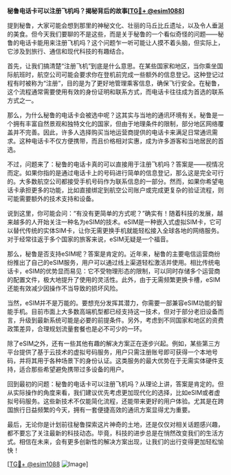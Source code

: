 **秘鲁电话卡可以注册飞机吗？揭秘背后的故事[[TG💪+ @esim1088](https://t.me/s/esim1088)]**

提到秘鲁，大家可能会想到那里的神秘文化、壮丽的马丘比丘遗址，以及令人垂涎的美食。但今天我们要聊的不是这些，而是关于秘鲁的一个看似奇怪的问题——秘鲁的电话卡能用来注册飞机吗？这个问题乍一听可能让人摸不着头脑，但实际上，它涉及到旅行、通信和现代科技的有趣结合。

首先，让我们搞清楚“注册飞机”到底是什么意思。在某些国家和地区，当你乘坐国际航班时，航空公司可能会要求你在登机前完成一些额外的信息登记。这种登记过程有时被称为“注册”，目的是为了更好地管理乘客信息，确保飞行安全。在秘鲁，这个流程通常需要使用有效的身份证明和联系方式，而电话卡往往成为首选的联系方式之一。

那么，为什么秘鲁的电话卡会被选中呢？这其实与当地的通讯环境有关。秘鲁是一个拥有丰富自然景观和独特文化的国家，但由于地理条件的限制，部分地区网络覆盖并不完善。因此，许多人选择购买当地运营商提供的电话卡来满足日常通讯需求。这种电话卡不仅方便携带，而且价格相对实惠，成为许多游客和当地居民的首选。

不过，问题来了：秘鲁的电话卡真的可以直接用于注册飞机吗？答案是——视情况而定。如果你指的是通过电话卡上的号码进行简单的信息登记，那么这是完全可行的。大多数航空公司都接受手机号码作为联系信息的一部分。然而，如果你希望电话卡承担更多的功能，比如直接绑定到航空公司账户或完成更复杂的验证流程，则可能需要额外的技术支持和设备。

说到这里，你可能会问：“有没有更简单的方式呢？”确实有！随着科技的发展，越来越多的人开始关注一种名为eSIM的技术。eSIM是一种嵌入式虚拟SIM卡，它可以替代传统的实体SIM卡，让你无需更换手机就能轻松接入全球各地的网络服务。对于经常往返于多个国家的旅客来说，eSIM无疑是一个福音。

那么，秘鲁是否支持eSIM呢？答案是肯定的。近年来，秘鲁的主要电信运营商纷纷推出了自己的eSIM服务，用户可以通过线上渠道轻松激活并使用。相比传统电话卡，eSIM的优势显而易见：它不受物理形态的限制，可以同时存储多个运营商的配置文件，极大地提升了使用的灵活性。此外，由于无需频繁更换卡槽，eSIM还能有效减少因操作不当导致的损坏风险。

当然，eSIM并不是万能的。要想充分发挥其潜力，你需要一部兼容eSIM功能的智能手机。目前市面上大多数高端机型都已经支持这一技术，但对于部分老旧设备而言，升级到最新系统可能是必要的前提条件。另外，考虑到不同国家和地区的资费政策差异，合理规划流量套餐也是必不可少的一环。

除了eSIM之外，还有一些其他有趣的解决方案正在逐步兴起。例如，某些第三方平台提供了基于云技术的虚拟号码服务，用户只需注册账号即可获得一个本地号码，并将其用于各种场景下的身份认证。这类服务的最大优势在于无需实体硬件支持，适合那些希望避免携带过多设备的用户。

回到最初的问题：秘鲁的电话卡可以注册飞机吗？从理论上讲，答案是肯定的。但从实际操作的角度来看，我们建议优先考虑更加现代化的选择，比如eSIM或者虚拟号码服务。这些新技术不仅能简化流程，还能带来更好的用户体验。尤其是在跨国旅行日益频繁的今天，拥有一套便捷高效的通讯方案显得尤为重要。

最后，无论你是计划前往秘鲁探索这片神奇的土地，还是仅仅对相关话题感兴趣，都不要忘了关注最新的科技动态。毕竟，科技的进步总是在悄然改变我们的生活方式。相信在未来，会有更多创新性的解决方案出现，让我们的出行变得更加轻松愉快！

[[TG💪+ @esim1088](https://t.me/s/esim1088) ![Image](https://i.postimg.cc/4NQfJmqS/Snipaste-2025-05-13-00-14-12.png)]